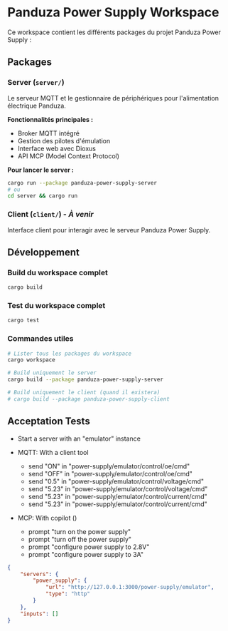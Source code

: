 # Panduza Power Supply Workspace

Ce workspace contient les différents packages du projet Panduza Power Supply :

## Packages

### Server (`server/`)
Le serveur MQTT et le gestionnaire de périphériques pour l'alimentation électrique Panduza.

**Fonctionnalités principales :**
- Broker MQTT intégré
- Gestion des pilotes d'émulation
- Interface web avec Dioxus
- API MCP (Model Context Protocol)

**Pour lancer le server :**
```bash
cargo run --package panduza-power-supply-server
# ou
cd server && cargo run
```

### Client (`client/`) - *À venir*
Interface client pour interagir avec le serveur Panduza Power Supply.

## Développement

### Build du workspace complet
```bash
cargo build
```

### Test du workspace complet
```bash
cargo test
```

### Commandes utiles
```bash
# Lister tous les packages du workspace
cargo workspace

# Build uniquement le server
cargo build --package panduza-power-supply-server

# Build uniquement le client (quand il existera)
# cargo build --package panduza-power-supply-client
```



## Acceptation Tests

- Start a server with an "emulator" instance

- MQTT: With a client tool
    - send "ON" in "power-supply/emulator/control/oe/cmd"
    - send "OFF" in "power-supply/emulator/control/oe/cmd"
    - send "0.5" in "power-supply/emulator/control/voltage/cmd"
    - send "5.23" in "power-supply/emulator/control/voltage/cmd"
    - send "5.23" in "power-supply/emulator/control/current/cmd"
    - send "5.23" in "power-supply/emulator/control/current/cmd"


- MCP: With copilot ()
    - prompt "turn on the power supply"
    - prompt "turn off the power supply"
    - prompt "configure power supply to 2.8V"
    - prompt "configure power supply to 3A"

```json
{
	"servers": {		
		"power_supply": {
			"url": "http://127.0.0.1:3000/power-supply/emulator",
			"type": "http"
		}
	},
	"inputs": []
}
```

